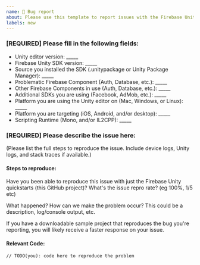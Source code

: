 ```yaml
---
name: 🐞 Bug report
about: Please use this template to report issues with the Firebase Unity SDK.
labels: new
---
```


<!-- DO NOT DELETE
validate_template=true
template_path=.github/ISSUE_TEMPLATE/issue.md
-->

### [REQUIRED] Please fill in the following fields:

  * Unity editor version: _____
  * Firebase Unity SDK version: _____
  * Source you installed the SDK (.unitypackage or Unity Package Manager): _____
  * Problematic Firebase Component (Auth, Database, etc.): _____
  * Other Firebase Components in use (Auth, Database, etc.): _____
  * Additional SDKs you are using (Facebook, AdMob, etc.): _____
  * Platform you are using the Unity editor on (Mac, Windows, or Linux): _____
  * Platform you are targeting (iOS, Android, and/or desktop): _____
  * Scripting Runtime (Mono, and/or IL2CPP): _____

### [REQUIRED] Please describe the issue here:

(Please list the full steps to reproduce the issue. Include device logs, Unity logs, and stack traces if available.)

#### Steps to reproduce:

Have you been able to reproduce this issue with just the Firebase Unity quickstarts (this GitHub project)?
What's the issue repro rate? (eg 100%, 1/5 etc)

What happened? How can we make the problem occur?
This could be a description, log/console output, etc.

If you have a downloadable sample project that reproduces the bug you're reporting, you will
likely receive a faster response on your issue.

#### Relevant Code:

```
// TODO(you): code here to reproduce the problem
```
